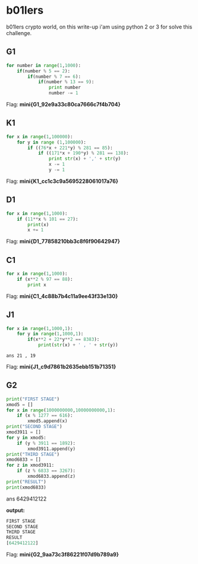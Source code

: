# b01lers
b01lers crypto world, on this write-up i'am using python 2 or 3 for solve this challenge.

## G1
```python
for number in range(1,1000):
    if(number % 5 == 2):
        if(number % 7 == 6):
            if(number % 13 == 9):
                print number
                number -= 1
```
                
Flag: **mini{G1_92e9a33c80ca7666c7f4b704}**

## K1
```python
for x in range(1,100000):
    for y in range (1,100000):
        if ((76*x + 221*y) % 281 == 85):
            if ((171*x + 190*y) % 281 == 138):
                print str(x) + ',' + str(y)
                x -= 1
                y -= 1
```

Flag: **mini{K1_cc1c3c9a5695228061017a76}**

## D1
```python
for x in range(1,1000):
    if (11**x % 101 == 27):
        print(x)
        x += 1
```

Flag: **mini{D1_77858210bb3c8f6f90642947}**

## C1
```python
for x in range(1,1000):
    if (x**2 % 97 == 88):
        print x
```

Flag: **mini{C1_4c88b7b4c11a9ee43f33e130}**

## J1
```python
for x in range(1,1000,1):
    for y in range(1,1000,1):
        if(x**2 + 22*y**2 == 8383):
            print(str(x) + ' , ' + str(y))
```

```
ans 21 , 19
```

Flag: **mini{J1_c9d7861b2635ebb151b71351}**

## G2
```python
print("FIRST STAGE")
xmod5 = []
for x in range(1000000000,10000000000,1):
    if (x % 1277 == 616):
        xmod5.append(x)
print("SECOND STAGE")
xmod3911 = []
for y in xmod5:
    if (y % 3911 == 1892):
        xmod3911.append(y)
print("THIRD STAGE")
xmod6833 = []
for z in xmod3911:
    if (z % 6833 == 3267):
        xmod6833.append(z)
print("RESULT")
print(xmod6833)
```
ans 6429412122

**output:**
```python
FIRST STAGE
SECOND STAGE
THIRD STAGE
RESULT
[6429412122]
```

Flag: **mini{G2_9aa73c3f86221f07d9b789a9}**
